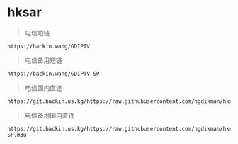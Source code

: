 # hksar
> 电信短链
```
https://backin.wang/GDIPTV
```
> 电信备用短链
```
https://backin.wang/GDIPTV-SP
```
> 电信国内直连
```
https://git.backin.us.kg/https://raw.githubusercontent.com/ngdikman/hksar/main/GDIPTV.m3u
```
> 电信备用国内直连
```
https://git.backin.us.kg/https://raw.githubusercontent.com/ngdikman/hksar/main/GDIPTV-SP.m3u
```


